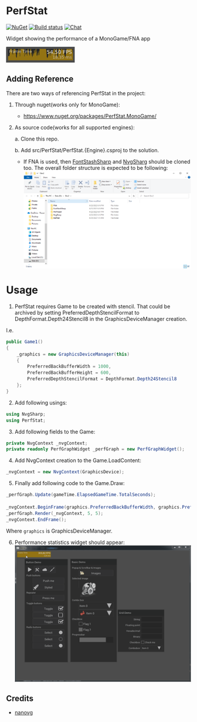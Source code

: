 # PerfStat
[![NuGet](https://img.shields.io/nuget/v/PerfStat.MonoGame.svg)](https://www.nuget.org/packages/PerfStat.MonoGame/) [![Build status](https://ci.appveyor.com/api/projects/status/r4cd8vcao5i84xo7?svg=true)](https://ci.appveyor.com/project/RomanShapiro/PerfStat)
[![Chat](https://img.shields.io/discord/628186029488340992.svg)](https://discord.gg/ZeHxhCY)

Widget showing the performance of a MonoGame/FNA app

![](/images/perfwidget.png)

## Adding Reference
There are two ways of referencing PerfStat in the project:
1. Through nuget(works only for MonoGame): 
    * https://www.nuget.org/packages/PerfStat.MonoGame/
2. As source code(works for all supported engines):
    
    a. Clone this repo.
    
    b. Add src/PerfStat/PerfStat.{Engine}.csproj to the solution.

      * If FNA is used, then [FontStashSharp](https://github.com/FontStashSharp/FontStashSharp) and [NvgSharg](https://github.com/rds1983/NvgSharp) should be cloned too. The overall folder structure is expected to be following: ![](images/FolderStructure.png)


# Usage
1. PerfStat requires Game to be created with stencil.
That could be archived by setting PreferredDepthStencilFormat to DepthFormat.Depth24Stencil8 in the GraphicsDeviceManager creation.

I.e.
```c#
public Game1()
{
	_graphics = new GraphicsDeviceManager(this)
	{
		PreferredBackBufferWidth = 1000,
		PreferredBackBufferHeight = 600,
		PreferredDepthStencilFormat = DepthFormat.Depth24Stencil8
	};
}
```
2. Add following usings:
  ```c#
  using NvgSharp;
  using PerfStat;
  ```
3. Add following fields to the Game:
  ```c#
  private NvgContext _nvgContext;
  private readonly PerfGraphWidget _perfGraph = new PerfGraphWidget();
  ```
4. Add NvgContext creation to the Game.LoadContent:
  ```c#
  _nvgContext = new NvgContext(GraphicsDevice);
  ```
5. Finally add following code to the Game.Draw:
  ```c#
  _perfGraph.Update(gameTime.ElapsedGameTime.TotalSeconds);

  _nvgContext.BeginFrame(graphics.PreferredBackBufferWidth, graphics.PreferredBackBufferHeight, 1.0f);
  _perfGraph.Render(_nvgContext, 5, 5);
  _nvgContext.EndFrame();
  ```  
  Where `graphics` is GraphicsDeviceManager.

6. Performance statistics widget should appear:
![](/images/perfstat.gif)

## Credits
* [nanovg](https://github.com/memononen/nanovg)
